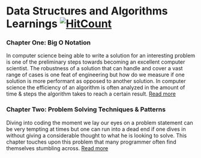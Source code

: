# Data Structures and Algorithms Learnings [![HitCount](http://hits.dwyl.com/{ahmadykhan555}/{data-structures-and-algorithms}.svg)](http://hits.dwyl.com/{ahmadykhan555}/{data-structures-and-algorithms})

### Chapter One: Big O Notation

In computer science being able to write a solution for an interesting problem is one of the preliminary steps towards becoming an excellent computer scientist. The robustness of a solution that can handle and cover a vast range of cases is one feat of engineering but how do we measure if one solution is more performant as opposed to another solution. In computer science the efficiency of an algorithm is often analyzed in the amount of time & steps the algorithm takes to reach a certain result. [Read more](https://github.com/ahmadykhan555/data-structures-and-algorithms/blob/master/BigO.md)

### Chapter Two: Problem Solving Techniques & Patterns

Diving into coding the moment we lay our eyes on a problem statement can be very tempting at times but one can run into a dead end if one dives in without giving a considerable thought to what he is looking to solve. This chapter touches upon this problem that many programmer often find themselves stumbling across. [Read more](https://github.com/ahmadykhan555/data-structures-and-algorithms/blob/master/problemSolving.md)
